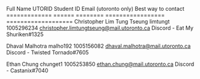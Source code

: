 Full Name                      UTORID     Student ID   Email (utoronto only)                       Best way to contact
=============                  ======      ========    =================                           ===================
Christopher Lim Tung Tseung    limtungt    1005296234  christopher.limtungtseung@mail.utoronto.ca  Discord - Eat My Shuriken#1325

Dhaval Malhotra                malho192    1005156082  dhaval.malhotra@mail.utoronto.ca            Discord - Twisted Tornado#7605

Ethan Chung                    chunget1    1005253850  ethan.chung@mail.utoronto.ca                Discord - Castanix#7040
